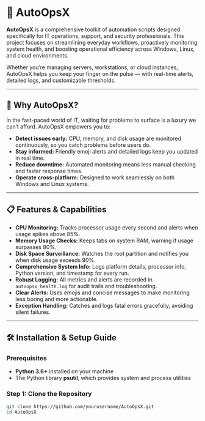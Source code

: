 # 🚀 AutoOpsX

**AutoOpsX** is a comprehensive toolkit of automation scripts designed specifically for IT operations, support, and security professionals. This project focuses on streamlining everyday workflows, proactively monitoring system health, and boosting operational efficiency across Windows, Linux, and cloud environments.

Whether you’re managing servers, workstations, or cloud instances, AutoOpsX helps you keep your finger on the pulse — with real-time alerts, detailed logs, and customizable thresholds.

---

## 🔎 Why AutoOpsX?

In the fast-paced world of IT, waiting for problems to surface is a luxury we can’t afford. AutoOpsX empowers you to:

- **Detect issues early:** CPU, memory, and disk usage are monitored continuously, so you catch problems before users do.
- **Stay informed:** Friendly emoji alerts and detailed logs keep you updated in real time.
- **Reduce downtime:** Automated monitoring means less manual checking and faster response times.
- **Operate cross-platform:** Designed to work seamlessly on both Windows and Linux systems.

---

## 📋 Features & Capabilities

- **CPU Monitoring:** Tracks processor usage every second and alerts when usage spikes above 85%.
- **Memory Usage Checks:** Keeps tabs on system RAM, warning if usage surpasses 80%.
- **Disk Space Surveillance:** Watches the root partition and notifies you when disk usage exceeds 90%.
- **Comprehensive System Info:** Logs platform details, processor info, Python version, and timestamp for every run.
- **Robust Logging:** All metrics and alerts are recorded in `autoopsx_health.log` for audit trails and troubleshooting.
- **Clear Alerts:** Uses emojis and concise messages to make monitoring less boring and more actionable.
- **Exception Handling:** Catches and logs fatal errors gracefully, avoiding silent failures.

---

## 🛠️ Installation & Setup Guide

### Prerequisites

- **Python 3.6+** installed on your machine  
- The Python library **psutil**, which provides system and process utilities

### Step 1: Clone the Repository

```bash
git clone https://github.com/yourusername/AutoOpsX.git
cd AutoOpsX